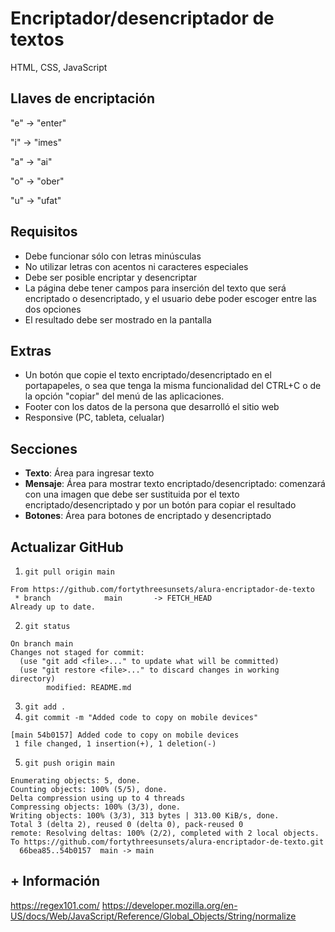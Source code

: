 # Encriptador/desencriptador de textos
HTML, CSS, JavaScript

## Llaves de encriptación
"e" -> "enter"

"i" -> "imes"

"a" -> "ai"

"o" -> "ober"

"u" -> "ufat"

## Requisitos
- Debe funcionar sólo con letras minúsculas
- No utilizar letras con acentos ni caracteres especiales
- Debe ser posible encriptar y desencriptar
- La página debe tener campos para inserción del texto que será encriptado o desencriptado, y el usuario debe poder escoger entre las dos opciones
- El resultado debe ser mostrado en la pantalla

## Extras
- Un botón que copie el texto encriptado/desencriptado en el portapapeles, o sea que tenga la misma funcionalidad del CTRL+C o de la opción "copiar" del menú de las aplicaciones.
- Footer con los datos de la persona que desarrolló el sitio web
- Responsive (PC, tableta, celualar)

## Secciones
- **Texto**: Área para ingresar texto
- **Mensaje**: Área para mostrar texto encriptado/desencriptado: comenzará con una imagen que debe ser sustituida por el texto encriptado/desencriptado y por un botón para copiar el resultado
- **Botones**: Área para botones de encriptado y desencriptado

## Actualizar GitHub 
1. `git pull origin main`
```
From https://github.com/fortythreesunsets/alura-encriptador-de-texto
 * branch            main       -> FETCH_HEAD
Already up to date.
```
2. `git status`
```
On branch main
Changes not staged for commit:
  (use "git add <file>..." to update what will be committed)
  (use "git restore <file>..." to discard changes in working directory)
        modified: README.md
```
3. `git add .`
4. `git commit -m "Added code to copy on mobile devices"` 
```
[main 54b0157] Added code to copy on mobile devices
 1 file changed, 1 insertion(+), 1 deletion(-)
 ```
 5. `git push origin main`
 ```
Enumerating objects: 5, done.
Counting objects: 100% (5/5), done.
Delta compression using up to 4 threads
Compressing objects: 100% (3/3), done.
Writing objects: 100% (3/3), 313 bytes | 313.00 KiB/s, done.
Total 3 (delta 2), reused 0 (delta 0), pack-reused 0
remote: Resolving deltas: 100% (2/2), completed with 2 local objects.
To https://github.com/fortythreesunsets/alura-encriptador-de-texto.git
   66bea85..54b0157  main -> main
```

## + Información
https://regex101.com/
https://developer.mozilla.org/en-US/docs/Web/JavaScript/Reference/Global_Objects/String/normalize

